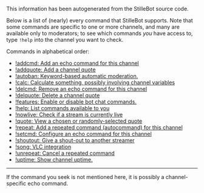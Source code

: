 This information has been autogenerated from the StilleBot source code.

Below is a list of (nearly) every command that StilleBot supports. Note that
some commands are specific to one or more channels, and many are available only
to moderators; to see which commands *you* have access to, type `!help` into
the channel you want to check.

Commands in alphabetical order:

* [!addcmd: Add an echo command for this channel](addcmd)
* [!addquote: Add a channel quote](addquote)
* [!autoban: Keyword-based automatic moderation.](autoban)
* [!calc: Calculate something, possibly involving channel variables](calc)
* [!delcmd: Remove an echo command for this channel](delcmd)
* [!delquote: Delete a channel quote](delquote)
* [!features: Enable or disable bot chat commands.](features)
* [!help: List commands available to you](help)
* [!nowlive: Check if a stream is currently live](nowlive)
* [!quote: View a chosen or randomly-selected quote](quote)
* [!repeat: Add a repeated command (autocommand) for this channel](repeat)
* [!setcmd: Configure an echo command for this channel](setcmd)
* [!shoutout: Give a shout-out to another streamer](shoutout)
* [!song: VLC integration](song)
* [!unrepeat: Cancel a repeated command](repeat)
* [!uptime: Show channel uptime.](uptime)

---

If the command you seek is not mentioned here, it is possibly a channel-specific
echo command.
